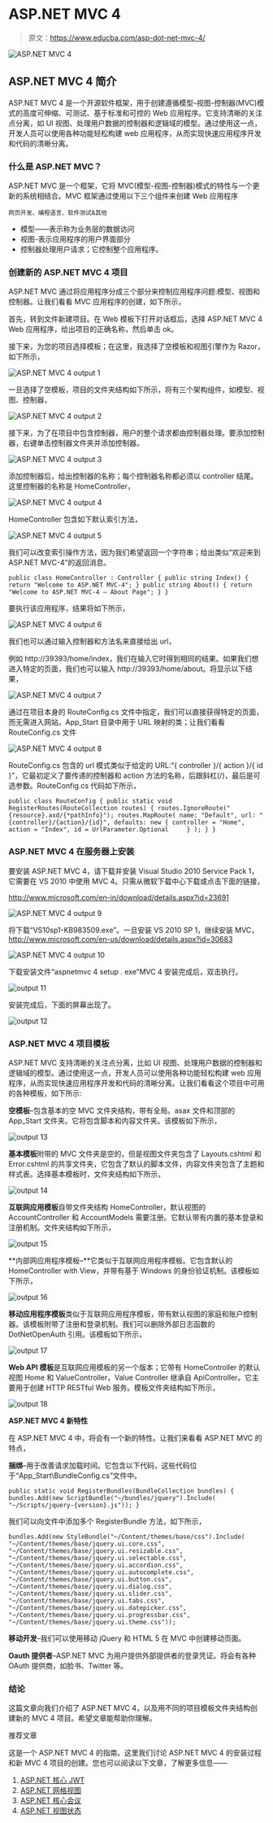 # ASP.NET MVC 4

> 原文：<https://www.educba.com/asp-dot-net-mvc-4/>

![ASP.NET MVC 4](img/2e88f5f2401c0be8ee9af0e424c1fd52.png)



## ASP.NET MVC 4 简介

ASP.NET MVC 4 是一个开源软件框架，用于创建遵循模型-视图-控制器(MVC)模式的高度可伸缩、可测试、基于标准和可控的 Web 应用程序。它支持清晰的关注点分离，如 UI 视图、处理用户数据的控制器和逻辑域的模型。通过使用这一点，开发人员可以使用各种功能轻松构建 web 应用程序，从而实现快速应用程序开发和代码的清晰分离。

### 什么是 ASP.NET MVC？

ASP.NET MVC 是一个框架，它将 MVC(模型-视图-控制器)模式的特性与一个更新的系统相结合。MVC 框架通过使用以下三个组件来创建 Web 应用程序

<small>网页开发、编程语言、软件测试&其他</small>

*   模型——表示称为业务层的数据访问
*   视图-表示应用程序的用户界面部分
*   控制器处理用户请求；它控制整个应用程序。

### 创建新的 ASP.NET MVC 4 项目

ASP.NET MVC 通过将应用程序分成三个部分来控制应用程序问题:模型、视图和控制器。让我们看看 MVC 应用程序的创建，如下所示，

首先，转到文件新建项目。在 Web 模板下打开对话框后，选择 ASP.NET MVC 4 Web 应用程序，给出项目的正确名称，然后单击 ok。

接下来，为您的项目选择模板；在这里，我选择了空模板和视图引擎作为 Razor，如下所示，

![ASP.NET MVC 4 output 1](img/f8f679137ab4f5765e0e455f334ae63f.png)



一旦选择了空模板，项目的文件夹结构如下所示，将有三个架构组件，如模型、视图、控制器，

![ASP.NET MVC 4 output 2](img/a2cc9b53acfd8cc354e81bc83d685777.png)



接下来，为了在项目中包含控制器，用户的整个请求都由控制器处理。要添加控制器，右键单击控制器文件夹并添加控制器。

![ASP.NET MVC 4 output 3](img/d3e83d12898c325178c8e1f447408a42.png)



添加控制器后，给出控制器的名称；每个控制器名称都必须以 controller 结尾。这里控制器的名称是 HomeController，

![ASP.NET MVC 4 output 4](img/faa5d9af15202c1c32a9d4f050903cb8.png)



HomeController 包含如下默认索引方法，

![ASP.NET MVC 4 output 5](img/5ac67035bf193f4edd85ce61f911699d.png)



我们可以改变索引操作方法，因为我们希望返回一个字符串；给出类似“欢迎来到 ASP.NET MVC-4”的返回消息。

`public class HomeController : Controller
{
public string Index()
{
return "Welcome to ASP.NET MVC-4";
}
public string About()
{
return "Welcome to ASP.NET MVC-4 – About Page";
}
}`

要执行该应用程序，结果将如下所示，

![ASP.NET MVC 4 output 6](img/531419c5678a1fb7bedd6578597196fd.png)



我们也可以通过输入控制器和方法名来直接给出 url，

例如 http://39393/home/index，我们在输入它时得到相同的结果。如果我们想进入特定的页面，我们也可以输入 http://39393/home/about。将显示以下结果，

![ASP.NET MVC 4 output 7](img/639cbd47525374220ee595e30222b544.png)



通过在项目本身的 RouteConfig.cs 文件中指定，我们可以直接获得特定的页面，而无需进入网站。App_Start 目录中用于 URL 映射的类；让我们看看 RouteConfig.cs 文件

![ASP.NET MVC 4 output 8](img/7b567052331e548b7b0160232f6c1b98.png)



RouteConfig.cs 包含的 url 模式类似于给定的 URL:“{ controller }/{ action }/{ id }”，它最初定义了要传递的控制器和 action 方法的名称，后跟斜杠(/)，最后是可选参数。RouteConfig.cs 代码如下所示，

`public class RouteConfig
{
public static void RegisterRoutes(RouteCollection routes)
{
routes.IgnoreRoute("{resource}.axd/{*pathInfo}");
routes.MapRoute(
name: "Default",
url: "{controller}/{action}/{id}",
defaults: new { controller = "Home", action = "Index", id = UrlParameter.Optional     }
);
}
}`

### ASP.NET MVC 4 在服务器上安装

要安装 ASP.NET MVC 4，请下载并安装 Visual Studio 2010 Service Pack 1，它需要在 VS 2010 中使用 MVC 4。只需从微软下载中心下载或点击下面的链接，

http://www.microsoft.com/en-in/download/details.aspx?id=23691

![ASP.NET MVC 4 output 9](img/ef0fdf5642330edfcfed6229fe7fb01b.png)



将下载“VS10sp1-KB983509.exe”。一旦安装 VS 2010 SP 1，继续安装 MVC，http://www.microsoft.com/en-us/download/details.aspx?id=30683

![ASP.NET MVC 4 output 10](img/9da27d13a72f55f64b1d5a8b1a2adb8b.png)



下载安装文件“aspnetmvc 4 setup . exe”MVC 4 安装完成后，双击执行。

![output 11](img/77da4e1953c1a82dc30d7e76e911d4ca.png)



安装完成后，下面的屏幕出现了。

![output 12](img/d8ce2872d01d6ca38ef0e408b02a8399.png)



### ASP.NET MVC 4 项目模板

ASP.NET MVC 支持清晰的关注点分离，比如 UI 视图、处理用户数据的控制器和逻辑域的模型。通过使用这一点，开发人员可以使用各种功能轻松构建 web 应用程序，从而实现快速应用程序开发和代码的清晰分离。让我们看看这个项目中可用的各种模板，如下所示:

**空模板**–包含基本的空 MVC 文件夹结构，带有全局。asax 文件和顶部的 App_Start 文件夹。它将包含脚本和内容文件夹。该模板如下所示，

![output 13](img/a4bb9893fa0b56f9d2fb97259a07887c.png)



**基本模板**附带的 MVC 文件夹是空的，但是视图文件夹包含了 Layouts.cshtml 和 Error.cshtml 的共享文件夹，它包含了默认的脚本文件，内容文件夹包含了主题和样式表。选择基本模板时，文件夹结构如下所示，

![output 14](img/46ae0c5058a36e5ab7db0c3e14b75efb.png)



**互联网应用模板**自带文件夹结构 HomeController，默认视图的 AccountController 和 AccountModels 需要注册。它默认带有内置的基本登录和注册机制。文件夹结构如下所示，

![ output 15](img/84b9e03887baac209a013d35cfbcadc4.png)



**内部网应用程序模板–**它类似于互联网应用程序模板。它包含默认的 HomeController with View，并带有基于 Windows 的身份验证机制。该模板如下所示，

![output 16](img/adc483b06ed6037017135ba72b43fe34.png)



**移动应用程序模板**类似于互联网应用程序模板，带有默认视图的家庭和账户控制器。该模板附带了注册和登录机制。我们可以删除外部日志函数的 DotNetOpenAuth 引用。该模板如下所示，

![output 17](img/a9d934774192d436f74a4ffcfddb63cf.png)



**Web API 模板**是互联网应用模板的另一个版本；它带有 HomeController 的默认视图 Home 和 ValueController，Value Controller 继承自 ApiController。它主要用于创建 HTTP RESTful Web 服务。模板文件夹结构如下所示，

![output 18](img/1b40e433dc2702410c1defcf65fe11e7.png)



**ASP.NET MVC 4 新特性**

在 ASP.NET MVC 4 中，将会有一个新的特性。让我们来看看 ASP.NET MVC 的特点，

**捆绑**–用于改善请求加载时间。它包含以下代码，这些代码位于“App_Start\BundleConfig.cs”文件中。

`public static void RegisterBundles(BundleCollection bundles)
{
bundles.Add(new ScriptBundle("~/bundles/jquery").Include(
"~/Scripts/jquery-{version}.js"));
}`

我们可以向文件中添加多个 RegisterBundle 方法，如下所示，

`bundles.Add(new StyleBundle("~/Content/themes/base/css").Include(
"~/Content/themes/base/jquery.ui.core.css",
"~/Content/themes/base/jquery.ui.resizable.css",
"~/Content/themes/base/jquery.ui.selectable.css",
"~/Content/themes/base/jquery.ui.accordion.css",
"~/Content/themes/base/jquery.ui.autocomplete.css",
"~/Content/themes/base/jquery.ui.button.css",
"~/Content/themes/base/jquery.ui.dialog.css",
"~/Content/themes/base/jquery.ui.slider.css",
"~/Content/themes/base/jquery.ui.tabs.css",
"~/Content/themes/base/jquery.ui.datepicker.css",
"~/Content/themes/base/jquery.ui.progressbar.css",
"~/Content/themes/base/jquery.ui.theme.css"));`

**移动开发**–我们可以使用移动 jQuery 和 HTML 5 在 MVC 中创建移动页面。

**Oauth 提供者**–ASP.NET MVC 为用户提供外部提供者的登录凭证。将会有各种 OAuth 提供商，如脸书、Twitter 等。

### 结论

这篇文章向我们介绍了 ASP.NET MVC 4，以及用不同的项目模板文件夹结构创建新的 MVC 4 项目。希望文章能帮助你理解。

推荐文章

这是一个 ASP.NET MVC 4 的指南。这里我们讨论 ASP.NET MVC 4 的安装过程和新 MVC 4 项目的创建。您也可以阅读以下文章，了解更多信息——

1.  [ASP.NET 核心 JWT](https://www.educba.com/asp-dot-net-core-jwt/)
2.  [ASP.NET 网格视图](https://www.educba.com/asp-dot-net-gridview/)
3.  [ASP.NET 核心会议](https://www.educba.com/asp-dot-net-core-session/)
4.  [ASP.NET 视图状态](https://www.educba.com/asp-dot-net-viewstate/)
